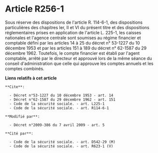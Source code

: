 # Article R256-1

Sous réserve des dispositions de l'article R. 114-6-1, des dispositions particulières des chapitres Ier, II et VI du présent
titre et des dispositions réglementaires prises en application de l'article L. 225-1, les caisses nationales et l'agence
centrale sont soumises au régime financier et comptable défini par les articles 14 à 25 du décret n° 53-1227 du 10 décembre
1953 et par les articles 151 à 189 du décret n° 62-1587 du 29 décembre 1962. Toutefois, le compte financier est établi par
l'agent comptable, arrêté par le directeur et approuvé lors de la même séance du conseil d'administration que celle qui
approuve les comptes annuels et les comptes combinés.

**Liens relatifs à cet article**

	**Cite**:

	  - Décret n°53-1227 du 10 décembre 1953 - art. 14
	  - Décret n°62-1587 du 29 décembre 1962 - art. 151
	  - Code de la sécurité sociale. - art. L225-1
	  - Code de la sécurité sociale. - art. R114-6-1

	**Modifié par**:

	  - Décret n°2009-386 du 7 avril 2009 - art. 5

	**Cité par**:

	  - Code de la sécurité sociale. - art. D542-29 (M)
	  - Code de la sécurité sociale. - art. R623-1 (V)
